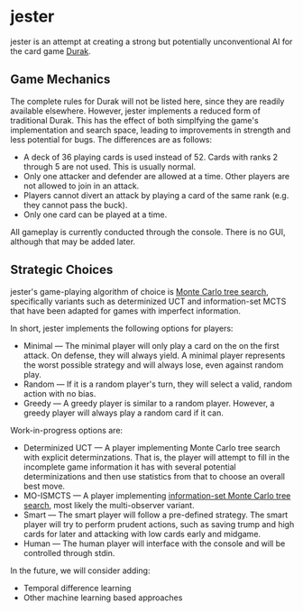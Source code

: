 # jester

jester is an attempt at creating a strong but 
potentially unconventional AI for the card game [Durak](https://en.wikipedia.org/wiki/Durak).

## Game Mechanics

The complete rules for Durak will not be listed here, since
they are readily available elsewhere. However, jester implements
a reduced form of traditional Durak. This has the effect of both
simplfying the game's implementation and search space, leading
to improvements in strength and less potential for bugs. The
differences are as follows:

* A deck of 36 playing cards is used instead of 52. Cards with
ranks 2 through 5 are not used. This is usually normal.
* Only one attacker and defender are allowed at a time. Other
players are not allowed to join in an attack.
* Players cannot divert an attack by playing a card of the same 
rank (e.g. they cannot pass the buck).
* Only one card can be played at a time. 

All gameplay is currently conducted through the console. 
There is no GUI, although that may be added later.

## Strategic Choices

jester's game-playing algorithm of choice is 
[Monte Carlo tree search](https://en.wikipedia.org/wiki/Monte_Carlo_tree_search), 
specifically variants such as determinized UCT and 
information-set MCTS that have been adapted
for games with imperfect information. 

In short, jester implements the following options for players:

* Minimal — The minimal player will only play a card on the
on the first attack. On defense, they will always yield. 
A minimal player represents the worst possible
strategy and will always lose, even against random play.
* Random — If it is a random player's turn, they will select
a valid, random action with no bias.
* Greedy — A greedy player is similar to a random player.
However, a greedy player will always play a random card if it can. 

Work-in-progress options are:

* Determinized UCT — A player implementing Monte Carlo tree
search with explicit determinzations. That is, the player will
attempt to fill in the incomplete game information it has with
several potential determinizations and then use statistics from
that to choose an overall best move.
* MO-ISMCTS — A player implementing [information-set Monte Carlo
tree search](http://eprints.whiterose.ac.uk/75048/1/CowlingPowleyWhitehouse2012.pdf), most likely the multi-observer variant.
* Smart — The smart player will follow a pre-defined strategy. The
smart player will try to perform prudent actions, such as saving
trump and high cards for later and attacking with low cards 
early and midgame.
* Human — The human player will interface with the console and
will be controlled through stdin.

In the future, we will consider adding:

* Temporal difference learning
* Other machine learning based approaches
